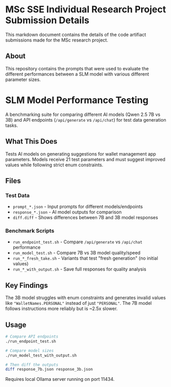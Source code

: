 # MSc SSE Individual Research Project Submission Details

This markdown document contains the details of the code artifiact submissions made for the MSc research project.

## About
This repository contains the prompts that were used to evaluate the different performances between a SLM model with various different parameter sizes.

# SLM Model Performance Testing

A benchmarking suite for comparing different AI models (Qwen 2.5 7B vs 3B) and API endpoints (`/api/generate` vs `/api/chat`) for test data generation tasks.

## What This Does

Tests AI models on generating suggestions for wallet management app parameters. Models receive 21 test parameters and must suggest improved values while following strict enum constraints.

## Files

### Test Data
- `prompt_*.json` - Input prompts for different models/endpoints
- `response_*.json` - AI model outputs for comparison
- `diff.diff` - Shows differences between 7B and 3B model responses

### Benchmark Scripts
- `run_endpoint_test.sh` - Compare `/api/generate` vs `/api/chat` performance
- `run_model_test.sh` - Compare 7B vs 3B model quality/speed
- `run_*_fresh_take.sh` - Variants that test "fresh generation" (no initial values)
- `run_*_with_output.sh` - Save full responses for quality analysis

## Key Findings

The 3B model struggles with enum constraints and generates invalid values like `"WalletNames.PERSONAL"` instead of just `"PERSONAL"`. The 7B model follows instructions more reliably but is ~2.5x slower.

## Usage

```bash
# Compare API endpoints
./run_endpoint_test.sh

# Compare model sizes  
./run_model_test_with_output.sh

# Then diff the outputs
diff response_7b.json response_3b.json
```

Requires local Ollama server running on port 11434.
